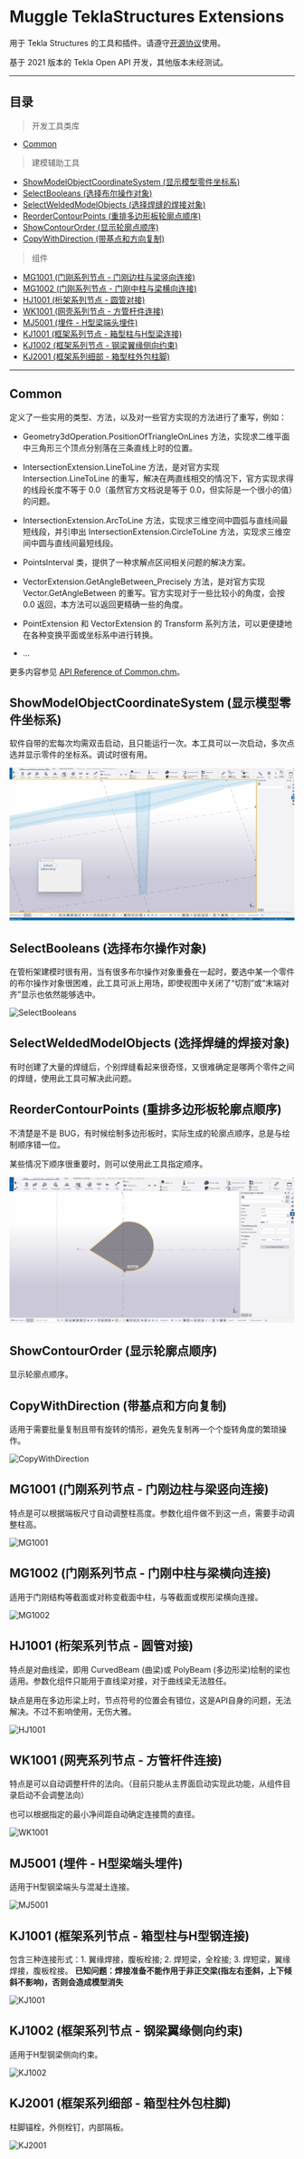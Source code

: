 # Muggle TeklaStructures Extensions

用于 Tekla Structures 的工具和插件。请遵守[开源协议](LICENSE)使用。

基于 2021 版本的 Tekla Open API 开发，其他版本未经测试。

---

## 目录

>开发工具类库

- [Common](#common)

>建模辅助工具

- [ShowModelObjectCoordinateSystem (显示模型零件坐标系)](#showmodelobjectcoordinatesystem-显示模型零件坐标系)
- [SelectBooleans (选择布尔操作对象)](#selectbooleans-选择布尔操作对象)
- [SelectWeldedModelObjects (选择焊缝的焊接对象)](#selectweldedmodelobjects-选择焊缝的焊接对象)
- [ReorderContourPoints (重排多边形板轮廓点顺序)](#reordercontourpoints-重排多边形板轮廓点顺序)
- [ShowContourOrder (显示轮廓点顺序)](#showcontourorder-显示轮廓点顺序)
- [CopyWithDirection (带基点和方向复制)](#copywithdirection-带基点和方向复制)

>组件

- [MG1001 (门刚系列节点 - 门刚边柱与梁竖向连接)](#mg1001-门刚系列节点---门刚边柱与梁竖向连接)
- [MG1002 (门刚系列节点 - 门刚中柱与梁横向连接)](#mg1002-门刚系列节点---门刚中柱与梁横向连接)
- [HJ1001 (桁架系列节点 - 圆管对接)](#hj1001-桁架系列节点---圆管对接)
- [WK1001 (网壳系列节点 - 方管杆件连接)](#wk1001-网壳系列节点---方管杆件连接)
- [MJ5001 (埋件 - H型梁端头埋件)](#mj5001-埋件---h型梁端头埋件)
- [KJ1001 (框架系列节点 - 箱型柱与H型梁连接)](#kj1001-框架系列节点---箱型柱与h型钢连接)
- [KJ1002 (框架系列节点 - 钢梁翼缘侧向约束)](#kj1002-框架系列节点---钢梁翼缘侧向约束)
- [KJ2001 (框架系列细部 - 箱型柱外包柱脚)](#kj2001-框架系列细部---箱型柱外包柱脚)

---

## Common

定义了一些实用的类型、方法，以及对一些官方实现的方法进行了重写，例如：

- Geometry3dOperation.PositionOfTriangleOnLines 方法，实现求二维平面中三角形三个顶点分别落在三条直线上时的位置。

- IntersectionExtension.LineToLine 方法，是对官方实现 Intersection.LineToLine 的重写，解决在两直线相交的情况下，官方实现求得的线段长度不等于 0.0（虽然官方文档说是等于 0.0，但实际是一个很小的值）的问题。

- IntersectionExtension.ArcToLine 方法，实现求三维空间中圆弧与直线间最短线段，并引申出 IntersectionExtension.CircleToLine 方法，实现求三维空间中圆与直线间最短线段。

- PointsInterval 类，提供了一种求解点区间相关问题的解决方案。

- VectorExtension.GetAngleBetween_Precisely 方法，是对官方实现 Vector.GetAngleBetween 的重写。官方实现对于一些比较小的角度，会按 0.0 返回，本方法可以返回更精确一些的角度。

- PointExtension 和 VectorExtension 的 Transform 系列方法，可以更便捷地在各种变换平面或坐标系中进行转换。

- ...

更多内容参见 [API Reference of Common.chm](Documents/API%20Reference%20of%20Common.chm)。

## ShowModelObjectCoordinateSystem (显示模型零件坐标系)

软件自带的宏每次均需双击启动，且只能运行一次。本工具可以一次启动，多次点选并显示零件的坐标系。调试时很有用。

![ShowModelObjectCoordinateSystem](Resources/Introduction_ShowModelObjectCoordinateSystem.gif)

## SelectBooleans (选择布尔操作对象)

在管桁架建模时很有用，当有很多布尔操作对象重叠在一起时，要选中某一个零件的布尔操作对象很困难，此工具可派上用场，即使视图中关闭了“切割”或“末端对齐”显示也依然能够选中。

![SelectBooleans](Resources/Introduction_SelectBooleans.gif)

## SelectWeldedModelObjects (选择焊缝的焊接对象)

有时创建了大量的焊缝后，个别焊缝看起来很奇怪，又很难确定是哪两个零件之间的焊缝，使用此工具可解决此问题。

## ReorderContourPoints (重排多边形板轮廓点顺序)

不清楚是不是 BUG，有时候绘制多边形板时，实际生成的轮廓点顺序，总是与绘制顺序错一位。

某些情况下顺序很重要时，则可以使用此工具指定顺序。

![ReorderContourPoints](Resources/Introduction_ReorderContourPoints.gif)

## ShowContourOrder (显示轮廓点顺序)

显示轮廓点顺序。

## CopyWithDirection (带基点和方向复制)

适用于需要批量复制且带有旋转的情形，避免先复制再一个个旋转角度的繁琐操作。

![CopyWithDirection](Resources/Introduction_CopyWithDirection.gif)

## MG1001 (门刚系列节点 - 门刚边柱与梁竖向连接)

特点是可以根据端板尺寸自动调整柱高度。参数化组件做不到这一点，需要手动调整柱高。

![MG1001](Resources/Introduction_MG1001.gif)

## MG1002 (门刚系列节点 - 门刚中柱与梁横向连接)

适用于门刚结构等截面或对称变截面中柱，与等截面或楔形梁横向连接。

![MG1002](Resources/Introduction_MG1002.gif)

## HJ1001 (桁架系列节点 - 圆管对接)

特点是对曲线梁，即用 CurvedBeam (曲梁)或 PolyBeam (多边形梁)绘制的梁也适用。参数化组件只能用于直线梁对接，对于曲线梁无法胜任。

缺点是用在多边形梁上时，节点符号的位置会有错位，这是API自身的问题，无法解决。不过不影响使用，无伤大雅。

![HJ1001](Resources/Introduction_HJ1001.gif)

## WK1001 (网壳系列节点 - 方管杆件连接)

特点是可以自动调整杆件的法向。（目前只能从主界面启动实现此功能，从组件目录启动不会调整法向）

也可以根据指定的最小净间距自动确定连接筒的直径。

![WK1001](Resources/Introduction_WK1001.gif)

## MJ5001 (埋件 - H型梁端头埋件)

适用于H型钢梁端头与混凝土连接。

![MJ5001](Resources/Introduction_MJ5001.gif)

## KJ1001 (框架系列节点 - 箱型柱与H型钢连接)

包含三种连接形式：1. 翼缘焊接，腹板栓接; 2. 焊短梁，全栓接; 3. 焊短梁，翼缘焊接，腹板栓接。
**已知问题：焊接准备不能作用于非正交梁(指左右歪斜，上下倾斜不影响)，否则会造成模型消失**

![KJ1001](Resources/Introduction_KJ1001.gif)

## KJ1002 (框架系列节点 - 钢梁翼缘侧向约束)

适用于H型钢梁侧向约束。

![KJ1002](Resources/Introduction_KJ1002.gif)

## KJ2001 (框架系列细部 - 箱型柱外包柱脚)

柱脚锚栓，外侧栓钉，内部隔板。

![KJ2001](Resources/Introduction_KJ2001.gif)
